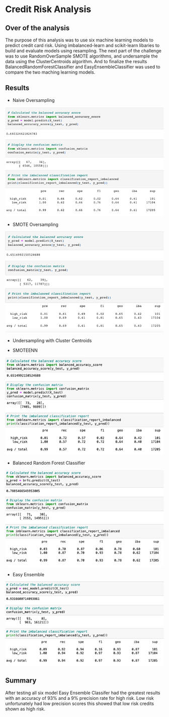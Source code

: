 # Credit Risk Analysis
## Over of the analysis
The purpose of this analysis was to use six machine learning models to predict credit card risk. Using imbalanced-learn and scikit-learn libaries to build and evaluate models using resampling. The next part of the challenge was to use RandomOverSample SMOTE algorithms, and undersample the data using the ClusterCentroids algorithm. And to finalize the results BalancedRandomForestClassifier and EasyEnsembleClassifier was used to compare the two maching learning models.

## Results
- Naive Oversampling

![](Resources/naive.png)

- SMOTE Oversampling

![](Resources/smote.png)

- Undersampling with Cluster Centroids

- SMOTEENN

![](Resources/SMOTEENN.png)

- Balanced Random Forest Classifier

![](Resources/brfc.png)

- Easy Ensemble

![](Resources/easy.png)

## Summary
After testing all six model Easy Ensemble Classifer had the greatest results with an accuracy of 93% and a 9% precision rate for high risk. Low risk unfortunately had low precision scores this showed that low risk credits shown as high risk.
